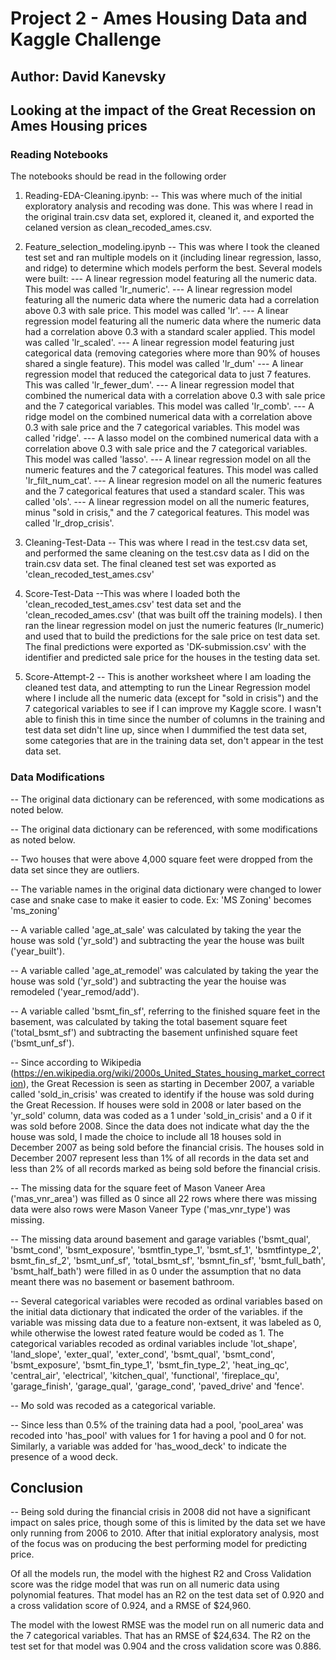 # Project 2 - Ames Housing Data and Kaggle Challenge

## Author: David Kanevsky

## Looking at the impact of the Great Recession on Ames Housing prices

### Reading Notebooks
The notebooks should be read in the following order

1. Reading-EDA-Cleaning.ipynb:
-- This was where much of the initial exploratory analysis and recoding was done. This was where I read in the original train.csv data set, explored it, cleaned it, and exported the celaned version as clean_recoded_ames.csv.
   
2. Feature_selection_modeling.ipynb
-- This was where I took the cleaned test set and ran multiple models on it (including linear regression, lasso, and ridge) to determine which models perform the best. Several models were built:
   --- A linear regression model featuring all the numeric data. This model was called 'lr_numeric'.
   --- A linear regression model featuring all the numeric data where the numeric data had a correlation above 0.3 with sale price. This model was called 'lr'.
   --- A linear regression model featuring all the numeric data where the numeric data had a correlation above 0.3 with a standard scaler applied. This model was called 'lr_scaled'.
   --- A linear regression model featuring just categorical data (removing categories where more than 90% of houses shared a single feature). This model was called 'lr_dum'
   --- A linear regression model that reduced the categorical data to just 7 features. This was called 'lr_fewer_dum'.
   --- A linear regression model that combined the numerical data with a correlation above 0.3 with sale price and the 7 categorical variables. This model was called 'lr_comb'.
   --- A ridge model on the combined numerical data with a correlation above 0.3 with sale price and the 7 categorical variables. This model was called 'ridge'.
   --- A lasso model on the combined numerical data with a correlation above 0.3 with sale price and the 7 categorical variables. This model was called 'lasso'.
   --- A linear regression model on all the numeric features and the 7 categorical features. This model was called 'lr_filt_num_cat'.
   --- A linear regresion model on all the numeric features and the 7 categorical features that used a standard scaler. This was called 'ols'.
   --- A linear regression model on all the numeric features, minus "sold in crisis," and the 7 categorical features. This model was called 'lr_drop_crisis'.   

3. Cleaning-Test-Data
-- This was where I read in the test.csv data set, and performed the same cleaning on the test.csv data as I did on the train.csv data set. The final cleaned test set was exported as 'clean_recoded_test_ames.csv'

4. Score-Test-Data
--This was where I loaded both the 'clean_recoded_test_ames.csv' test data set and the 'clean_recoded_ames.csv' (that was built off the training models). I then ran the linear regression model on just the numeric features (lr_numeric) and used that to build the predictions for the sale price on test data set. The final predictions were exported as 'DK-submission.csv' with the identifier and predicted sale price for the houses in the testing data set.

5. Score-Attempt-2
-- This is another worksheet where I am loading the cleaned test data, and attempting to run the Linear Regression model where I include all the numeric data (except for "sold in crisis") and the 7 categorical variables to see if I can improve my Kaggle score. I wasn't able to finish this in time since the number of columns in the training and test data set didn't line up, since when I dummified the test data set, some categories that are in the training data set, don't appear in the test data set.

### Data Modifications
-- The original data dictionary can be referenced, with some modications as noted below.

-- The original data dictionary can be referenced, with some modifications as noted below.

-- Two houses that were above 4,000 square feet were dropped from the data set since they are outliers.

-- The variable names in the original data dictionary were changed to lower case and snake case to make it easier to code. Ex: 'MS Zoning' becomes 'ms_zoning'

-- A variable called 'age_at_sale' was calculated by taking the year the house was sold ('yr_sold') and subtracting the year the house was built ('year_built').

-- A variable called 'age_at_remodel' was calculated by taking the year the house was sold ('yr_sold') and subtracting the year the houise was remodeled ('year_remod/add').

-- A variable called 'bsmt_fin_sf', referring to the finished square feet in the basement, was calculated by taking the total basement square feet ('total_bsmt_sf') and subtracting the basement unfinished square feet ('bsmt_unf_sf').

-- Since according to Wikipedia (https://en.wikipedia.org/wiki/2000s_United_States_housing_market_correction), the Great Recession is seen as starting in December 2007, a variable called 'sold_in_crisis' was created to identify if the house was sold during the Great Recession. If houses were sold in 2008 or later based on the 'yr_sold' column, data was coded as a 1 under 'sold_in_crisis' and a 0 if it was sold before 2008. Since the data does not indicate what day the the house was sold, I made the choice to include all 18 houses sold in December 2007 as being sold before the financial crisis. The houses sold in December 2007 represent less than 1% of all records in the data set and less than 2% of all records marked as being sold before the financial crisis.

-- The missing data for the square feet of Mason Vaneer Area ('mas_vnr_area') was filled as 0 since all 22 rows where there was missing data were also rows were Mason Vaneer Type ('mas_vnr_type') was missing.

-- The missing data around basement and garage variables ('bsmt_qual', 'bsmt_cond', 'bsmt_exposure', 'bsmtfin_type_1', 'bsmt_sf_1', 'bsmtfintype_2', bsmt_fin_sf_2', 'bsmt_unf_sf', 'total_bsmt_sf', 'bsmnt_fin_sf', 'bsmt_full_bath', 'bsmt_half_bath') were filled in as 0 under the assumption that no data meant there was no basement or basement bathroom.

-- Several categorical variables were recoded as ordinal variables based on the initial data dictionary that indicated the order of the variables. if the variable was missing data due to a feature non-extsent, it was labeled as 0, while otherwise the lowest rated feature would be coded as 1. The categorical variables recoded as ordinal variables include 'lot_shape', 'land_slope', 'exter_qual', 'exter_cond', 'bsmt_qual', 'bsmt_cond', 'bsmt_exposure', 'bsmt_fin_type_1', 'bsmt_fin_type_2', 'heat_ing_qc', 'central_air', 'electrical', 'kitchen_qual', 'functional', 'fireplace_qu', 'garage_finish', 'garage_qual', 'garage_cond', 'paved_drive' and 'fence'.

-- Mo sold was recoded as a categorical variable.

-- Since less than 0.5% of the training data had a pool, 'pool_area' was recoded into 'has_pool' with values for 1 for having a pool and 0 for not. Similarly, a variable was added for 'has_wood_deck' to indicate the presence of a wood deck.

## Conclusion

-- Being sold during the financial crisis in 2008 did not have a significant impact on sales price, though some of this is limited by the data set we have only running from 2006 to 2010. After that initial exploratory analysis, most of the focus was on producing the best performing model for predicting price.

Of all the models run, the model with the highest R2 and Cross Validation score was the ridge model that was run on all numeric data using polynomial features. That model has an R2 on the test data set of 0.920 and a cross validation score of 0.924, and a RMSE of $24,960.

The model with the lowest RMSE was the model run on all numeric data and the 7 categorical variables. That has an RMSE of $24,634. The R2 on the test set for that model was 0.904 and the cross validation score was 0.886.

